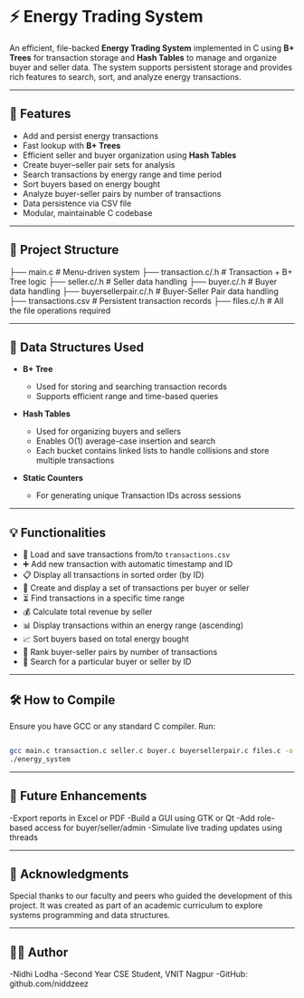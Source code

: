 # ⚡ Energy Trading System

An efficient, file-backed **Energy Trading System** implemented in C using **B+ Trees** for transaction storage and **Hash Tables** to manage and organize buyer and seller data. The system supports persistent storage and provides rich features to search, sort, and analyze energy transactions.

---

## 🚀 Features

- Add and persist energy transactions
- Fast lookup with **B+ Trees**
- Efficient seller and buyer organization using **Hash Tables**
- Create buyer–seller pair sets for analysis
- Search transactions by energy range and time period
- Sort buyers based on energy bought
- Analyze buyer-seller pairs by number of transactions
- Data persistence via CSV file
- Modular, maintainable C codebase

---

## 📂 Project Structure

├── main.c                    # Menu-driven system
├── transaction.c/.h          # Transaction + B+ Tree logic
├── seller.c/.h               # Seller data handling
├── buyer.c/.h                # Buyer data handling
├── buyersellerpair.c/.h      # Buyer-Seller Pair data handling
├── transactions.csv          # Persistent transaction records
├── files.c/.h                # All the file operations required



---

## 🧠 Data Structures Used

- **B+ Tree**  
  - Used for storing and searching transaction records
  - Supports efficient range and time-based queries

- **Hash Tables**  
  - Used for organizing buyers and sellers
  - Enables O(1) average-case insertion and search
  - Each bucket contains linked lists to handle collisions and store multiple transactions

- **Static Counters**  
  - For generating unique Transaction IDs across sessions

---

## 💡 Functionalities

- 🔄 Load and save transactions from/to `transactions.csv`
- ➕ Add new transaction with automatic timestamp and ID
- 📋 Display all transactions in sorted order (by ID)
- 🧍 Create and display a set of transactions per buyer or seller
- ⏳ Find transactions in a specific time range
- 💰 Calculate total revenue by seller
- 📊 Display transactions within an energy range (ascending)
- 📈 Sort buyers based on total energy bought
- 📌 Rank buyer-seller pairs by number of transactions
- 🔎 Search for a particular buyer or seller by ID

---

## 🛠 How to Compile

Ensure you have GCC or any standard C compiler. Run:

```bash

gcc main.c transaction.c seller.c buyer.c buyersellerpair.c files.c -o energy_system
./energy_system
```
---
## 📌 Future Enhancements
-Export reports in Excel or PDF
-Build a GUI using GTK or Qt
-Add role-based access for buyer/seller/admin
-Simulate live trading updates using threads

---

## 🙌 Acknowledgments
Special thanks to our faculty and peers who guided the development of this project. It was created as part of an academic curriculum to explore systems programming and data structures.

---
## 🧑‍💻 Author
-Nidhi Lodha
-Second Year CSE Student, VNIT Nagpur
-GitHub: github.com/niddzeez
